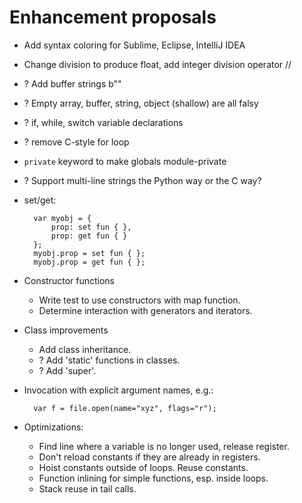 ﻿Enhancement proposals
=====================

* Add syntax coloring for Sublime, Eclipse, IntelliJ IDEA

* Change division to produce float, add integer division operator //

* ? Add buffer strings b""

* ? Empty array, buffer, string, object (shallow) are all falsy

* ? if, while, switch variable declarations

* ? remove C-style for loop

* `private` keyword to make globals module-private

* ? Support multi-line strings the Python way or the C way?

* set/get:

        var myobj = {
            prop: set fun { },
            prop: get fun { }
        };
        myobj.prop = set fun { };
        myobj.prop = get fun { };

* Constructor functions

    - Write test to use constructors with map function.
    - Determine interaction with generators and iterators.

* Class improvements

    - Add class inheritance.
    - ? Add 'static' functions in classes.
    - ? Add 'super'.

* Invocation with explicit argument names, e.g.:

        var f = file.open(name="xyz", flags="r");

* Optimizations:

    - Find line where a variable is no longer used, release register.
    - Don't reload constants if they are already in registers.
    - Hoist constants outside of loops.  Reuse constants.
    - Function inlining for simple functions, esp. inside loops.
    - Stack reuse in tail calls.
